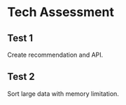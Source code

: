 # Tech Assessment

## Test 1

Create recommendation and API.

## Test 2

Sort large data with memory limitation.
